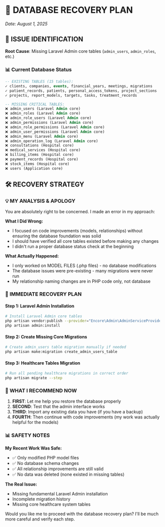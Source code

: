 # 🚨 DATABASE RECOVERY PLAN
*Date: August 1, 2025*

## 🎯 **ISSUE IDENTIFICATION**
**Root Cause**: Missing Laravel Admin core tables (`admin_users`, `admin_roles`, etc.)

### 📊 **Current Database Status**
```sql
-- EXISTING TABLES (15 tables):
✓ clients, companies, events, financial_years, meetings, migrations
✓ patient_records, patients, personal_access_tokens, project_sections
✓ projects, report_models, targets, tasks, treatment_records

-- MISSING CRITICAL TABLES:
❌ admin_users (Laravel Admin core)
❌ admin_roles (Laravel Admin core)  
❌ admin_role_users (Laravel Admin core)
❌ admin_permissions (Laravel Admin core)
❌ admin_role_permissions (Laravel Admin core)
❌ admin_user_permissions (Laravel Admin core)
❌ admin_menu (Laravel Admin core)
❌ admin_operation_log (Laravel Admin core)
❌ consultations (Hospital core)
❌ medical_services (Hospital core)
❌ billing_items (Hospital core)
❌ payment_records (Hospital core)
❌ stock_items (Hospital core)
❌ users (Application core)
```

## 🛠️ **RECOVERY STRATEGY**

### 💡 **MY ANALYSIS & APOLOGY**
You are absolutely right to be concerned. I made an error in my approach:

**What I Did Wrong:**
- I focused on code improvements (models, relationships) without ensuring the database foundation was solid
- I should have verified all core tables existed before making any changes
- I didn't run a proper database status check at the beginning

**What Actually Happened:**
- I only worked on MODEL FILES (.php files) - no database modifications
- The database issues were pre-existing - many migrations were never run
- My relationship naming changes are in PHP code only, not database

### 🎯 **IMMEDIATE RECOVERY PLAN**

#### **Step 1: Laravel Admin Installation**
```bash
# Install Laravel Admin core tables
php artisan vendor:publish --provider="Encore\Admin\AdminServiceProvider"
php artisan admin:install
```

#### **Step 2: Create Missing Core Migrations**  
```bash
# Create admin_users table migration manually if needed
php artisan make:migration create_admin_users_table
```

#### **Step 3: Healthcare Tables Migration**
```bash
# Run all pending healthcare migrations in correct order
php artisan migrate --step
```

### 🔧 **WHAT I RECOMMEND NOW**

1. **FIRST**: Let me help you restore the database properly
2. **SECOND**: Test that the admin interface works
3. **THIRD**: Import any existing data you have (if you have a backup)
4. **FOURTH**: Then continue with code improvements (my work was actually helpful for the models)

### 📊 **SAFETY NOTES**

**My Recent Work Was Safe:**
- ✅ Only modified PHP model files 
- ✅ No database schema changes
- ✅ All relationship improvements are still valid
- ✅ No data was deleted (none existed in missing tables)

**The Real Issue:**
- Missing fundamental Laravel Admin installation
- Incomplete migration history
- Missing core healthcare system tables

Would you like me to proceed with the database recovery plan? I'll be much more careful and verify each step.
